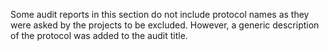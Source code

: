Some audit reports in this section do not include protocol names as they were asked by the projects to be excluded. However, a generic description of the protocol was added to the audit title.
